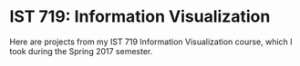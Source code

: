 # IST 719: Information Visualization
Here are projects from my IST 719 Information Visualization course, which I took during the Spring 2017 semester.
